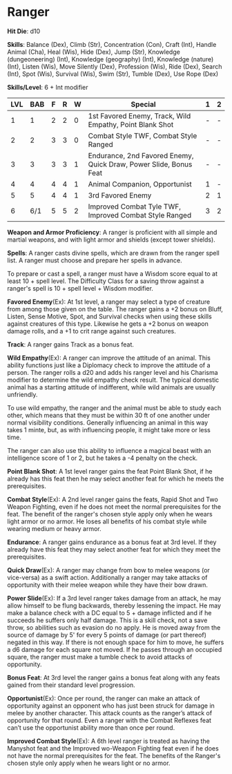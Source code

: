 # Ranger

**Hit Die**: d10

**Skills**: Balance (Dex), Climb (Str), Concentration (Con), Craft (Int), Handle Animal (Cha), Heal (Wis), Hide (Dex), Jump (Str), Knowledge (dungeoneering) (Int), Knowledge (geography) (Int), Knowledge (nature) (Int), Listen (Wis), Move Silently (Dex), Profession (Wis), Ride (Dex), Search (Int), Spot (Wis), Survival (Wis), Swim (Str), Tumble (Dex), Use Rope (Dex)

**Skills/Level**: 6 + Int modifier

LVL | BAB | F | R | W | Special | 1 | 2 
--- | --- | - | - | - | ------- | - | -
1   | 1   | 2 | 2 | 0 | 1st Favored Enemy, Track, Wild Empathy, Point Blank Shot | - | -  
2   | 2   | 3 | 3 | 0 | Combat Style TWF, Combat Style Ranged | - | -  
3   | 3   | 3 | 3 | 1 | Endurance, 2nd Favored Enemy, Quick Draw, Power Slide, Bonus Feat | - | -
4   | 4   | 4 | 4 | 1 | Animal Companion, Opportunist | 1 | -
5   | 5   | 4 | 4 | 1 | 3rd Favored Enemy | 2 | 1
6   | 6/1 | 5 | 5 | 2 | Improved Combat Tyle TWF, Improved Combat Style Ranged | 3 | 2

**Weapon and Armor Proficiency**: A ranger is proficient with all simple and martial weapons, and with light armor and shields (except tower shields).

**Spells**: A ranger casts divine spells, which are drawn from the ranger spell list. A ranger must choose and prepare her spells in advance. 

To prepare or cast a spell, a ranger must have a Wisdom score equal to at least 10 + spell level. The Difficulty Class for a saving throw against a ranger's spell is 10 + spell level + Wisdom modifier. 

**Favored Enemy**(Ex): At 1st level, a ranger may select a type of creature from among those given on the table. The ranger gains a +2 bonus on Bluff, Listen, Sense Motive, Spot, and Survival checks when using these skills against creatures of this type. Likewise he gets a +2 bonus on weapon damage rolls, and a +1 to crit range against such creatures.

**Track**: A ranger gains Track as a bonus feat.

**Wild Empathy**(Ex): A ranger can improve the attitude of an animal. This ability functions just like a Diplomacy check to improve the attitude of a person. The ranger rolls a d20 and adds his ranger level and his Charisma modifier to determine the wild empathy check result. The typical domestic animal has a starting attitude of indifferent, while wild animals are usually unfriendly.

To use wild empathy, the ranger and the animal must be able to study each other, which means that they must be within 30 ft of one another under normal visibility conditions. Generally influencing an animal in this way takes 1 minte, but, as with influencing people, it might take more or less time.

The ranger can also use this ability to influence a magical beast with an intelligence score of 1 or 2, but he takes a -4 penalty on the check.

**Point Blank Shot**: A 1st level ranger gains the feat Point Blank Shot, if he already has this feat then he may select another feat for which he meets the prerequisites.

**Combat Style**(Ex): A 2nd level ranger gains the feats, Rapid Shot and Two Weapon Fighting, even if he does not meet the normal prerequisites for the feat. The benefit of the ranger's chosen style apply only when he wears light armor or no armor. He loses all benefits of his combat style while wearing medium or heavy armor.

**Endurance**: A ranger gains endurance as a bonus feat at 3rd level. If they already have this feat they may select another feat for which they meet the prerequisites. 

**Quick Draw**(Ex): A ranger may change from bow to melee weapons (or vice-versa) as a swift action. Additionally a ranger may take attacks of opportunity with their melee weapon while they have their bow drawn.

**Power Slide**(Ex): If a 3rd level ranger takes damage from an attack, he may allow himself to be flung backwards, thereby lessening the impact. He may make a balance check with a DC equal to 5 + damage inflicted and if he succeeds he suffers only half damage. This is a skill check, not a save throw, so abilities such as evasion do no apply. He is moved away from the source of damage by 5' for every 5 points of damage (or part thereof) negated in this way. If there is not enough space for him to move, he suffers a d6 damage for each square not moved. If he passes through an occupied square, the ranger must make a tumble check to avoid attacks of opportunity.

**Bonus Feat**: At 3rd level the ranger gains a bonus feat along with any feats gained from their standard level progression.

**Opportunist**(Ex): Once per round, the ranger can make an attack of opportunity against an opponent who has just been struck for damage in melee by another character. This attack counts as the ranger’s attack of opportunity for that round. Even a ranger with the Combat Reflexes feat can’t use the opportunist ability more than once per round.

**Improved Combat Style**(Ex): A 6th level ranger is treated as having the Manyshot feat and the Improved wo-Weapon Fighting feat even if he does not have the normal prerequisites for the feat. The benefits of the Ranger's chosen style only apply when he wears light or no armor.